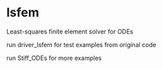 # lsfem
Least-squares finite element solver for ODEs

run driver_lsfem for test examples from original code

run Stiff_ODEs for more examples

